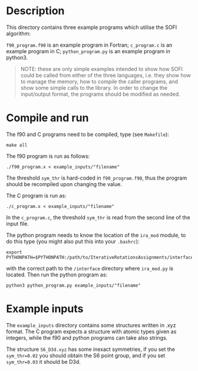 # Description

This directory contains three example programs which utilise the SOFI algorithm:

 `f90_program.f90` is an example program in Fortran;
 `c_program.c` is an example program in C;
 `python_program.py` is an example program in python3.

> NOTE: these are only simple examples intended to show how SOFI could be called from either of the three languages, i.e. they show how to manage the memory, how to compile the caller programs, and show some simple calls to the library. In order to change the input/output format, the programs should be modified as needed.

# Compile and run

The f90 and C programs need to be compiled, type (see `Makefile`):

    make all

The f90 program is run as follows:

    ./f90_program.x < example_inputs/"filename"

The threshold `sym_thr` is hard-coded in `f90_program.f90`, thus the program should be recompiled upon changing the value.

The C program is run as:

    ./c_program.x < example_inputs/"filename"

In the `c_program.c`, the threshold `sym_thr` is read from the second line of the input file.

The python program needs to know the location of the `ira_mod` module, to do this type (you might also put this into your `.bashrc`):

    export PYTHONPATH=$PYTHONPATH:/path/to/IterativeRotationsAssignments/interface

with the correct path to the `/interface` directory where `ira_mod.py` is located.
Then run the python program as:

    python3 python_program.py example_inputs/"filename"

# Example inputs

The `example_inputs` directory contains some structures written in .xyz format. The C program expects
a structure with atomic types given as integers, while the f90 and python programs can take also strings.

The structure `S6_D3d.xyz` has some inexact symmetries, if you set the `sym_thr=0.02` you should obtain the S6 point group, and if you set `sym_thr=0.03` it should be D3d.
